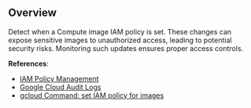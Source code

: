 ## Overview

Detect when a Compute image IAM policy is set. These changes can expose sensitive images to unauthorized access, leading to potential security risks. Monitoring such updates ensures proper access controls.

**References**:
- [IAM Policy Management](https://cloud.google.com/iam/docs/policies)
- [Google Cloud Audit Logs](https://cloud.google.com/logging/docs/audit)
- [gcloud Command: set IAM policy for images](https://cloud.google.com/sdk/gcloud/reference/compute/images/set-iam-policy)